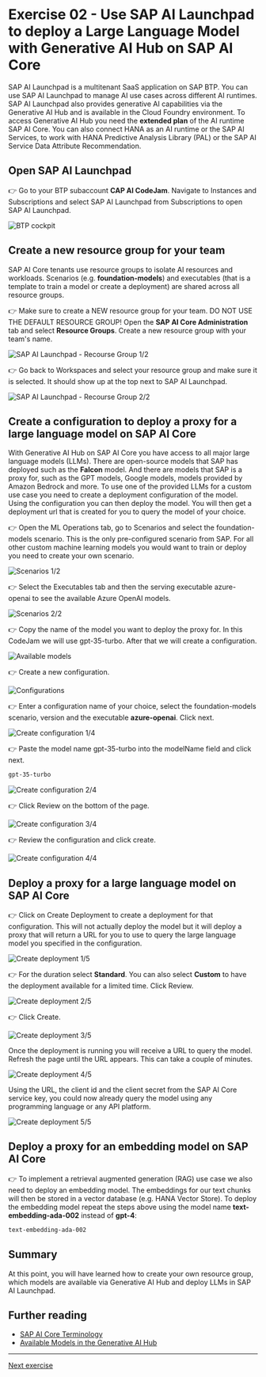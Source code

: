 # Exercise 02 - Use SAP AI Launchpad to deploy a Large Language Model with Generative AI Hub on SAP AI Core

SAP AI Launchpad is a multitenant SaaS application on SAP BTP. You can use SAP AI Launchpad to manage AI use cases across different AI runtimes. SAP AI Launchpad also provides generative AI
capabilities via the Generative AI Hub and is available in the Cloud Foundry environment. To access Generative AI Hub you need the **extended plan** of the AI runtime SAP AI Core. You can also connect HANA as an AI runtime or the SAP AI Services, to work with HANA Predictive Analysis Library (PAL) or the SAP AI Service Data Attribute Recommendation.

## Open SAP AI Launchpad
👉 Go to your BTP subaccount **CAP AI CodeJam**. Navigate to Instances and Subscriptions and select SAP AI Launchpad from Subscriptions to open SAP AI Launchpad.

![BTP cockpit](assets/2024-07-17_14-43-29copy.png)

## Create a new resource group for your team
SAP AI Core tenants use resource groups to isolate AI resources and workloads. Scenarios (e.g. **foundation-models**)
and executables (that is a template to train a model or create a deployment) are shared across all resource groups.

👉 Make sure to create a NEW resource group for your team. DO NOT USE THE DEFAULT RESOURCE GROUP! Open the **SAP AI Core Administration** tab and select **Resource Groups**. Create a new resource group with your team's name.

![SAP AI Launchpad - Recourse Group 1/2](assets/2024-07-31_12-03-53.png)

👉 Go back to Workspaces and select your resource group and make sure it is selected. It should show up at the top next to SAP AI Launchpad.

![SAP AI Launchpad - Recourse Group 2/2](assets/2024-07-31_12-05-01.png)

## Create a configuration to deploy a proxy for a large language model on SAP AI Core
With Generative AI Hub on SAP AI Core you have access to all major large language models (LLMs). There are open-source models that SAP has deployed such as the **Falcon** model. And there are models that SAP is a proxy for, such as the GPT models, Google models, models provided by Amazon Bedrock and more. To use one of the provided LLMs for a custom use case you need to create a deployment configuration of the model. Using the configuration you can then deploy the model. You will then get a deployment url that is created for you to query the model of your choice.

👉 Open the ML Operations tab, go to Scenarios and select the foundation-models scenario. This is the only pre-configured scenario from SAP. For all other custom machine learning models you would want to train or deploy you need to create your own scenario.

![Scenarios 1/2](assets/2024-07-22_12-52-11.png)

👉 Select the Executables tab and then the serving executable azure-openai to see the available Azure OpenAI models.

![Scenarios 2/2](assets/2024-07-22_13-04-27.png)

👉 Copy the name of the model you want to deploy the proxy for. In this CodeJam we will use gpt-35-turbo.
After that we will create a configuration.

![Available models](assets/2024-07-22_13-04-40.png)

👉 Create a new configuration.

![Configurations](assets/2024-07-22_13-15-51.png)

👉 Enter a configuration name of your choice, select the foundation-models scenario, version and the executable **azure-openai**. Click next.

![Create configuration 1/4](assets/2024-07-16_16-42-19.png)

👉 Paste the model name gpt-35-turbo into the modelName field and click next.

```sh
gpt-35-turbo
```

![Create configuration 2/4](assets/2024-07-16_16-42-54.png)

👉 Click Review on the bottom of the page.

![Create configuration 3/4](assets/2024-07-16_16-43-20.png)

👉 Review the configuration and click create.

![Create configuration 4/4](assets/2024-07-16_16-43-35.png)

## Deploy a proxy for a large language model on SAP AI Core

👉 Click on Create Deployment to create a deployment for that configuration. This will not actually deploy the model but it will deploy a proxy that will return a URL for you to use to query the large language model you specified in the configuration.

![Create deployment 1/5](assets/2024-07-16_16-43-57.png)

👉 For the duration select **Standard**. You can also select **Custom** to have the deployment available for a limited time. Click Review.

![Create deployment 2/5](assets/2024-07-16_16-44-17.png)

👉 Click Create.

![Create deployment 3/5](assets/2024-07-16_16-44-32.png)

Once the deployment is running you will receive a URL to query the model. Refresh the page until the URL appears. This can take a couple of minutes.

![Create deployment 4/5](assets/2024-07-16_16-44-49.png)

Using the URL, the client id and the client secret from the SAP AI Core service key, you could now already query the model using any programming language or any API platform.

![Create deployment 5/5](assets/2024-07-16_16-51-40.png)

## Deploy a proxy for an embedding model on SAP AI Core
👉 To implement a retrieval augmented generation (RAG) use case we also need to deploy an embedding model. The embeddings for our text chunks will then be stored in a vector database (e.g. HANA Vector Store). To deploy the embedding model repeat the steps above using the model name **text-embedding-ada-002** instead of **gpt-4**: 
```sh
text-embedding-ada-002
```
## Summary

At this point, you will have learned how to create your own resource group, which models are available via Generative AI Hub and deploy LLMs in SAP AI Launchpad.

## Further reading

* [SAP AI Core Terminology](https://help.sap.com/docs/sap-ai-core/sap-ai-core-service-guide/terminology)
* [Available Models in the Generative AI Hub](https://help.sap.com/docs/sap-ai-core/sap-ai-core-service-guide/models-and-scenarios-in-generative-ai-hub)

---

[Next exercise](../03-explore-genai-hub/README.md)
